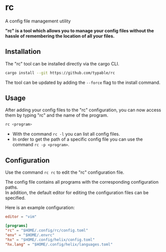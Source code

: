# rc
A config file management utility

**"rc" is a tool which allows you to manage your config files without the hassle of remembering the location of all your files.**

## Installation

The "rc" tool can be installed directly via the cargo CLI.

```bash
cargo install --git https://github.com/typable/rc
```

The tool can be updated by adding the `--force` flag to the install command.

## Usage

After adding your config files to the "rc" configuration, you can now access them by typing "rc" and the name of the program.

```bash
rc <program>
```

* With the command `rc -l` you can list all config files.
* In order to get the path of a specific config file you can use the command `rc -p <program>`.

## Configuration

Use the command `rc rc` to edit the "rc" configuration file.

The config file contains all programs with the corresponding configuration paths.<br/>
In addition, the default editor for editing the configuration files can be specified.

Here is an example configuration:

```toml
editor = "vim"

[programs]
"rc" = "$HOME/.config/rc/config.toml"
"env" = "$HOME/.envrc"
"hx" = "$HOME/.config/helix/config.toml"
"hx.lang" = "$HOME/.config/helix/languages.toml"
```
